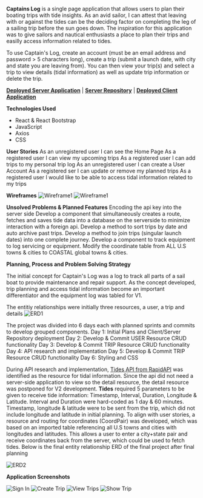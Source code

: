 **Captains Log** is a single page application that allows users to plan their boating trips with tide insights. As an avid sailor, I can attest that leaving with or against the tides can be the deciding factor on completing the leg of a sailing trip before the sun goes down. The inspiration for this application was to give sailors and nautical enthusiasts a place to plan their trips and easilly access information related to tides.

To use Captain's Log, create an account (must be an email address and password > 5 characters long), create a trip (submit a launch date, with city and state you are leaving from). You can then view your trip(s) and select a trip to view details (tidal information) as well as update trip information or delete the trip.

**[Deployed Server Application](https://nautical-trip-planner.herokuapp.com/)** |
**[Server Repository](https://github.com/MachopCodes/Nautical-Trip-Planner-Server)** |
**[Deployed Client Application](https://machopcodes.github.io/Tide_Planner/)**

**Technologies Used**
- React & React Bootstrap
- JavaScript
- Axios
- CSS

**User Stories**
As an unregistered user I can see the Home Page
As a registered user I can view my upcoming trips
As a registered user I can add trips to my personal trip log
As an unregistered user I can create a User Account
As a registered ser I can update or remove my planned trips
As a registered user I would like to be able to access tidal information related to my trips

**Wireframes**
![Wireframe1](https://github.com/MachopCodes/Tide_Planner/blob/master/public/Wireframe1.PNG)
![Wireframe1](https://github.com/MachopCodes/Tide_Planner/blob/master/public/Wireframe2.PNG)

**Unsolved Problems & Planned Features**
Encoding the api key into the server side
Develop a component that simultaneously creates a route, fetches and saves tide data into a database on the serverside to minimize interaction with a foreign api.
Develop a method to sort trips by date and auto archive past trips.
Develop a method to join trips (singular launch dates) into one complete journey.
Develop a component to track equipment to log servicing or equipment.
Modify the coordinate table from ALL U.S towns & cities to COASTAL global towns & cities.

**Planning, Process and Problem Solving Strategy**

The initial concept for Captain's Log was a log to track all parts of a sail boat to provide maintenance and repair support. As the concept developed, trip planning and access tidal information become an important differentiator and the equipment log was tabled for V1.

The entitiy relationships were initially three resources, a user, a trip and details
![ERD1](https://github.com/MachopCodes/Tide_Planner/blob/master/public/ERD1.PNG)

The project was divided into 6 days each with planned sprints and commits to develop grouped components.
Day 1: Initial Plans and Client/Server Repository deployment
Day 2: Develop & Commit USER Resource CRUD functionality
Day 3: Develop & Commit TRIP Resource CRUD functionality
Day 4: API research and implementation
Day 5: Develop & Commit TRIP Resource CRUD functionality
Day 6: Styling and CSS

During API research and implementation,  [Tides API from RapidAPI](https://rapidapi.com/apihood/api/tides) was identified as the resource for tidal information. Since the  api did not need a server-side application to view so the detail resource, the detail resource was postponed for V2 development. **Tides** required 5 parameters to be given to receive tide information: Timestamp,	Interval,	Duration, Longitude & Latitude. Interval and Duration were hard-coded as 1 day & 60 minutes. Timestamp, longitude & latitude were to be sent from the trip, which did not include longitude and latitude in initial planning. To align with user stories, a resource and routing for coordinates (CoordPair) was developed, which was based on an imported table referencing all U.S towns and cities with longitudes and latitudes. This allows a user to enter a city+state pair and receive coordinates back from the server, which could be used to fetch tides. Below is the final entity relationship ERD of the final project after final planning

![ERD2](https://github.com/MachopCodes/Tide_Planner/blob/master/public/ERD1.PNG)

**Application Screenshots**

![Sign In](https://github.com/MachopCodes/Tide_Planner/blob/master/public/CL%20Log%20In.PNG)
![Create Trip](https://github.com/MachopCodes/Tide_Planner/blob/master/public/CL%20Create%20Trip.PNG)
![View Trips](https://github.com/MachopCodes/Tide_Planner/blob/master/public/CL%20View%20Trip.PNG)
![Show Trip](https://github.com/MachopCodes/Tide_Planner/blob/master/public/CL%20Show%20Trip.PNG)
